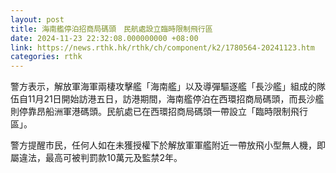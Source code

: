 ```yaml
---
layout: post
title: 海南艦停泊招商局碼頭　民航處設立臨時限制飛行區
date: 2024-11-23 22:32:08.000000000 +08:00
link: https://news.rthk.hk/rthk/ch/component/k2/1780564-20241123.htm
categories: rthk
---
```


警方表示，解放軍海軍兩棲攻擊艦「海南艦」以及導彈驅逐艦「長沙艦」組成的隊伍自11月21日開始訪港五日，訪港期間，海南艦停泊在西環招商局碼頭，而長沙艦則停靠昂船洲軍港碼頭。民航處已在西環招商局碼頭一帶設立「臨時限制飛行區」。

警方提醒市民，任何人如在未獲授權下於解放軍軍艦附近一帶放飛小型無人機，即屬違法，最高可被判罰款10萬元及監禁2年。
